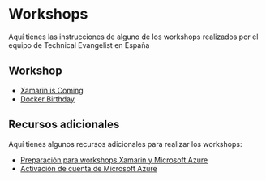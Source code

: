 # Workshops

Aquí tienes las instrucciones de alguno de los workshops realizados por el
equipo de Technical Evangelist en España

## Workshop

-  [Xamarin is Coming](https://github.com/xamarin/dev-days-labs/tree/master/HandsOnLab)
-  [Docker Birthday](DockerBirthday)

## Recursos adicionales

Aquí tienes algunos recursos adicionales para realizar los workshops:

-   [Preparación para workshops Xamarin y Microsoft Azure](XamarinIsComing)
-   [Activación de cuenta de Microsoft Azure](MicrosoftAzure)
